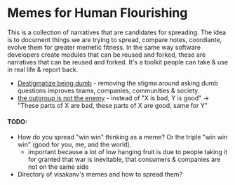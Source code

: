 # Memes for Human Flourishing

This is a collection of narratives that are candidates for spreading. The idea is to document things we are trying to spread, compare notes, coordiante, evolve them for greater memetic fitness. In the same way software developers create modules that can be reused and forked, these are narratives that can be reused and forked. It's a toolkit people can take & use in real life & report back. 

- [Destigmatize being dumb](./destigmatize-being-dumb) - removing the stigma around asking dumb questions improves teams, companies, communities & society.
- [the outgroup is not the enemy](./outgroup-is-not-enemy) - instead of "X is bad, Y is good" -> "These parts of X are bad, these parts of X are good, same for Y"

#### TODO:

- How do you spread "win win" thinking as a meme? Or the triple "win win win" (good for you, me, and the world).
  - important because a lot of low hanging fruit is due to people taking it for granted that war is inevitable, that consumers & companies are not on the same side
- Directory of visakanv's memes and how to spread them? 
